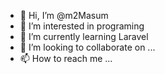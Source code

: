 - 👋 Hi, I’m @m2Masum
- 👀 I’m interested in programing 
- 🌱 I’m currently learning Laravel 
- 💞️ I’m looking to collaborate on ...
- 📫 How to reach me ...

<!---
M2Masum/M2Masum is a ✨ special ✨ repository because its `README.md` (this file) appears on your GitHub profile.
You can click the Preview link to take a look at your changes.
--->
